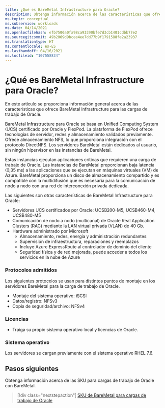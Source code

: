 ```yaml
---
title: ¿Qué es BareMetal Infrastructure para Oracle?
description: Obtenga información acerca de las características que ofrece BareMetal Infrastructure para las cargas de trabajo de Oracle.
ms.topic: conceptual
ms.subservice: workloads
ms.date: 04/14/2021
ms.openlocfilehash: efb7506a0fa98ca93390bfe7d3cb1401cdbb77e2
ms.sourcegitcommit: 49b2069d9bcee4ee7dd77b9f1791588fe2a23937
ms.translationtype: HT
ms.contentlocale: es-ES
ms.lasthandoff: 04/16/2021
ms.locfileid: "107558834"
---
```

# <a name="what-is-baremetal-infrastructure-for-oracle"></a>¿Qué es BareMetal Infrastructure para Oracle?

En este artículo se proporciona información general acerca de las características que ofrece BareMetal Infrastructure para las cargas de trabajo de Oracle.

BareMetal Infrastructure para Oracle se basa en Unified Computing System (UCS) certificado por Oracle y FlexPod. La plataforma de FlexPod ofrece tecnologías de servidor, redes y almacenamiento validados previamente. Ofrece almacenamiento NFS, lo que proporciona integración con el protocolo DirectNFS. Los servidores BareMetal están dedicados al usuario, sin ningún hipervisor en las instancias de BareMetal. 

Estas instancias ejecutan aplicaciones críticas que requieren una carga de trabajo de Oracle. Las instancias de BareMetal proporcionan baja latencia (0,35 ms) a las aplicaciones que se ejecutan en máquinas virtuales (VM) de Azure. BareMetal proporciona un disco de almacenamiento compartido y es compatible con la multidifusión que es necesaria para la comunicación de nodo a nodo con una red de interconexión privada dedicada. 

Las siguientes son otras características de BareMetal Infrastructure para Oracle:

- Servidores UCS certificados por Oracle: UCSB200-M5, UCSB460-M4, UCSB480-M5
- Comunicación de nodo a nodo (multicanal) de Oracle Real Application Clusters (RAC) mediante la LAN virtual privada (VLAN) de 40 Gb.
- Hardware administrado por Microsoft
  - Almacenamiento, redes, energía y administración redundantes
  - Supervisión de infraestructura, reparaciones y reemplazos
  - Incluye Azure ExpressRoute al controlador de dominio del cliente
  - Seguridad física y de red mejorada, puede acceder a todos los servicios en la nube de Azure

### <a name="supported-protocols"></a>Protocolos admitidos

Los siguientes protocolos se usan para distintos puntos de montaje en los servidores BareMetal para la carga de trabajo de Oracle.

- Montaje del sistema operativo: iSCSI
- Datos/registro: NFSv3
- Copia de seguridad/archivo: NFSv4

### <a name="licensing"></a>Licencias

- Traiga su propio sistema operativo local y licencias de Oracle.

### <a name="operating-system"></a>Sistema operativo

Los servidores se cargan previamente con el sistema operativo RHEL 7.6.

## <a name="next-steps"></a>Pasos siguientes

Obtenga información acerca de las SKU para cargas de trabajo de Oracle con BareMetal.

> [!div class="nextstepaction"]
> [SKU de BareMetal para cargas de trabajo de Oracle](oracle-baremetal-skus.md)
